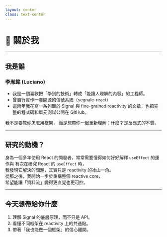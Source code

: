 ```yaml
---
layout: center
class: text-center
---
```


# 👋 關於我

---

## 我是誰

### 李胤銘 (Luciano)

- 我是一個喜歡把「學到的技術」轉成「能讓人理解的內容」的工程師。
- 曾自行實作一套開源的信號系統（segnale-react）
- 這兩年我在寫一系列關於 Signal 與 fine-grained reactivity 的文章，也把完整的程式碼和單元測試公開在 GitHub。

我不是要教你怎麼用框架，
而是想帶你一起重新理解：什麼才是反應式的本質。

---

## 研究的動機？
身為一個多年使用 React 的開發者，常常需要懂得如何好好解釋 `useEffect` 的運作與
有次在研究 React 的 `useEffect` 時，  
我發現它解決的問題，其實只是 reactivity 的冰山一角。  
從那之後，我開始一步步重構整個 reactive core，  
希望能讓「資料流」變得更直覺也更可控。

---

## 今天想帶給你什麼

1. 理解 Signal 的底層原理，而不只是 API。  
2. 看懂不同框架在 reactivity 上的共通點。  
3. 帶著「我也能做一個框架」的信心離開。